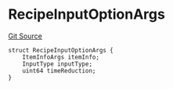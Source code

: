# RecipeInputOptionArgs
[Git Source](https://github.com/TreasureProject/spellcaster-facets/blob/35a5f7a33e5c726475104b88b7e2a468bb5aa2b7/src/interfaces/IAdvancedCrafting.sol)


```solidity
struct RecipeInputOptionArgs {
    ItemInfoArgs itemInfo;
    InputType inputType;
    uint64 timeReduction;
}
```

